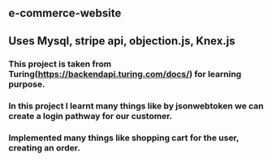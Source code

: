 ## e-commerce-website
## Uses Mysql, stripe api, objection.js, Knex.js
### This project is taken from Turing(https://backendapi.turing.com/docs/) for learning purpose.

### In this project I learnt many things like by jsonwebtoken we can create a login pathway for our customer.

### Implemented many things like shopping cart for the user, creating an order.

